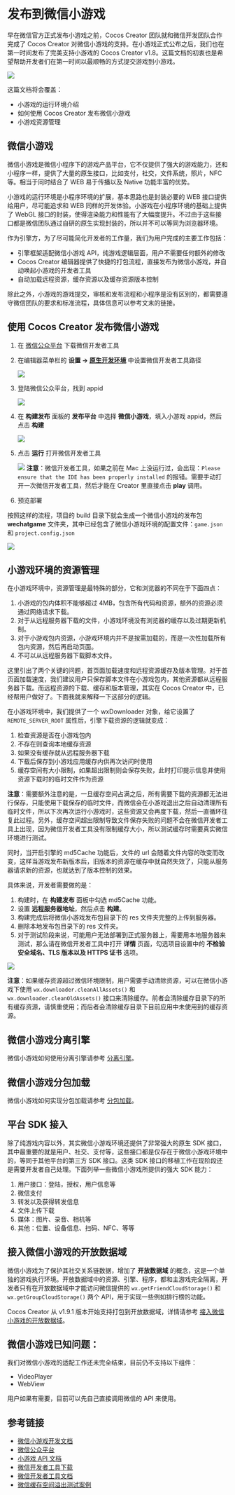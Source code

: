 # 发布到微信小游戏

早在微信官方正式发布小游戏之前，Cocos Creator 团队就和微信开发团队合作完成了 Cocos Creator 对微信小游戏的支持。在小游戏正式公布之后，我们也在第一时间发布了完美支持小游戏的 Cocos Creator v1.8。这篇文档的初衷也是希望帮助开发者们在第一时间以最顺畅的方式提交游戏到小游戏。

![](./publish-wechatgame/preview.jpeg)

这篇文档将会覆盖：

- 小游戏的运行环境介绍
- 如何使用 Cocos Creator 发布微信小游戏
- 小游戏资源管理

## 微信小游戏

微信小游戏是微信小程序下的游戏产品平台，它不仅提供了强大的游戏能力，还和小程序一样，提供了大量的原生接口，比如支付，社交，文件系统，照片，NFC 等。相当于同时结合了 WEB 易于传播以及 Native 功能丰富的优势。

小游戏的运行环境是小程序环境的扩展，基本思路也是封装必要的 WEB 接口提供给用户，尽可能追求和 WEB 同样的开发体验。小游戏在小程序环境的基础上提供了 WebGL 接口的封装，使得渲染能力和性能有了大幅度提升。不过由于这些接口都是微信团队通过自研的原生实现封装的，所以并不可以等同为浏览器环境。

作为引擎方，为了尽可能简化开发者的工作量，我们为用户完成的主要工作包括：

- 引擎框架适配微信小游戏 API，纯游戏逻辑层面，用户不需要任何额外的修改
- Cocos Creator 编辑器提供了快捷的打包流程，直接发布为微信小游戏，并自动唤起小游戏的开发者工具
- 自动加载远程资源，缓存资源以及缓存资源版本控制

除此之外，小游戏的游戏提交，审核和发布流程和小程序是没有区别的，都需要遵守微信团队的要求和标准流程，具体信息可以参考文末的链接。

## 使用 Cocos Creator 发布微信小游戏

1. 在 [微信公众平台](https://mp.weixin.qq.com/debug/wxagame/dev/devtools/download.html) 下载微信开发者工具
2. 在编辑器菜单栏的 **设置 -> [原生开发环境](../getting-started/basics/editor-panels/preferences.md#%E5%8E%9F%E7%94%9F%E5%BC%80%E5%8F%91%E7%8E%AF%E5%A2%83)** 中设置微信开发者工具路径

    ![](./publish-wechatgame/preference.JPG)
3. 登陆微信公众平台，找到 appid

    ![](./publish-wechatgame/appid.jpeg)
4. 在 **构建发布** 面板的 **发布平台** 中选择 **微信小游戏**，填入小游戏 appid，然后点击 **构建**

    ![](./publish-wechatgame/build.jpeg)
5. 点击 **运行** 打开微信开发者工具

    ![](./publish-wechatgame/tool.jpeg)
**注意**：微信开发者工具，如果之前在 Mac 上没运行过，会出现：`Please ensure that the IDE has been properly installed` 的报错。需要手动打开一次微信开发者工具，然后才能在 Creator 里直接点击 **play** 调用。
6. 预览部署

按照这样的流程，项目的 build 目录下就会生成一个微信小游戏的发布包 **wechatgame** 文件夹，其中已经包含了微信小游戏环境的配置文件：`game.json` 和 `project.config.json`

![](./publish-wechatgame/package.jpeg)

## 小游戏环境的资源管理

在小游戏环境中，资源管理是最特殊的部分，它和浏览器的不同在于下面四点：

1. 小游戏的包内体积不能够超过 4MB，包含所有代码和资源，额外的资源必须通过网络请求下载。
2. 对于从远程服务器下载的文件，小游戏环境没有浏览器的缓存以及过期更新机制。
3. 对于小游戏包内资源，小游戏环境内并不是按需加载的，而是一次性加载所有包内资源，然后再启动页面。
4. 不可以从远程服务器下载脚本文件。

这里引出了两个关键的问题，首页面加载速度和远程资源缓存及版本管理。对于首页面加载速度，我们建议用户只保存脚本文件在小游戏包内，其他资源都从远程服务器下载。而远程资源的下载、缓存和版本管理，其实在 Cocos Creator 中，已经帮用户做好了。下面我就来解释一下这部分的逻辑。

在小游戏环境中，我们提供了一个 wxDownloader 对象，给它设置了 `REMOTE_SERVER_ROOT` 属性后，引擎下载资源的逻辑就变成：

1. 检查资源是否在小游戏包内
2. 不存在则查询本地缓存资源
3. 如果没有缓存就从远程服务器下载
4. 下载后保存到小游戏应用缓存内供再次访问时使用
5. 缓存空间有大小限制，如果超出限制则会保存失败，此时打印提示信息并使用资源下载时的临时文件作为资源

**注意**：需要额外注意的是，一旦缓存空间占满之后，所有需要下载的资源都无法进行保存，只能使用下载保存的临时文件，而微信会在小游戏退出之后自动清理所有临时文件，所以下次再次运行小游戏时，这些资源又会再度下载，然后一直循环往复此过程。另外，缓存空间超出限制导致文件保存失败的问题不会在微信开发者工具上出现，因为微信开发者工具没有限制缓存大小，所以测试缓存时需要真实微信环境进行测试。

同时，当开启引擎的 md5Cache 功能后，文件的 url 会随着文件内容的改变而改变，这样当游戏发布新版本后，旧版本的资源在缓存中就自然失效了，只能从服务器请求新的资源，也就达到了版本控制的效果。

具体来说，开发者需要做的是：

1. 构建时，在 **构建发布** 面板中勾选 md5Cache 功能。
2. 设置 **远程服务器地址**，然后点击 **构建**。
3. 构建完成后将微信小游戏发布包目录下的 res 文件夹完整的上传到服务器。
4. 删除本地发布包目录下的 res 文件夹。
5. 对于测试阶段来说，可能用户无法部署到正式服务器上，需要用本地服务器来测试，那么请在微信开发者工具中打开 **详情** 页面，勾选项目设置中的 **不检验安全域名、TLS 版本以及 HTTPS 证书** 选项。

![](./publish-wechatgame/detail.jpeg)

**注意**：如果缓存资源超过微信环境限制，用户需要手动清除资源，可以在微信小游戏下使用 `wx.downloader.cleanAllAssets()` 和 `wx.downloader.cleanOldAssets()` 接口来清除缓存。前者会清除缓存目录下的所有缓存资源，请慎重使用；而后者会清除缓存目录下目前应用中未使用到的缓存资源。

## 微信小游戏分离引擎

微信小游戏如何使用分离引擎请参考 [分离引擎](../scripting/separate_engine.md)。

## 微信小游戏分包加载

微信小游戏如何实现分包加载请参考 [分包加载](../scripting/subpackage.md)。

## 平台 SDK 接入

除了纯游戏内容以外，其实微信小游戏环境还提供了非常强大的原生 SDK 接口，其中最重要的就是用户、社交、支付等，这些接口都是仅存在于微信小游戏环境中的，等同于其他平台的第三方 SDK 接口。这类 SDK 接口的移植工作在现阶段还是需要开发者自己处理。下面列举一些微信小游戏所提供的强大 SDK 能力：

1. 用户接口：登陆，授权，用户信息等
2. 微信支付
3. 转发以及获得转发信息
4. 文件上传下载
5. 媒体：图片、录音、相机等
6. 其他：位置、设备信息、扫码、NFC、等等

## 接入微信小游戏的开放数据域

微信小游戏为了保护其社交关系链数据，增加了 **开放数据域** 的概念，这是一个单独的游戏执行环境。开放数据域中的资源、引擎、程序，都和主游戏完全隔离，开发者只有在开放数据域中才能访问微信提供的 `wx.getFriendCloudStorage()` 和 `wx.getGroupCloudStorage()` 两个 API，用于实现一些例如排行榜的功能。

Cocos Creator 从 v1.9.1 版本开始支持打包到开放数据域，详情请参考 [接入微信小游戏的开放数据域](../publish/publish-wechatgame-sub-domain.md)。

## 微信小游戏已知问题：

我们对微信小游戏的适配工作还未完全结束，目前仍不支持以下组件：

- VideoPlayer
- WebView

用户如果有需要，目前可以先自己直接调用微信的 API 来使用。

## 参考链接

- [微信小游戏开发文档](https://mp.weixin.qq.com/debug/wxagame/dev/index.html)
- [微信公众平台](https://mp.weixin.qq.com/)
- [小游戏 API 文档](https://developers.weixin.qq.com/minigame/dev/document/render/canvas/wx.createCanvas.html)
- [微信开发者工具下载](https://mp.weixin.qq.com/debug/wxagame/dev/devtools/download.html)
- [微信开发者工具文档](https://developers.weixin.qq.com/minigame/dev/devtools/devtools.html)
- [微信缓存空间溢出测试案例](https://github.com/cocos-creator/WeChatMiniGameTest)

